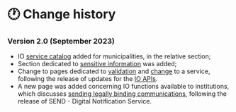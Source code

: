 # 🕐 Change history

### Version 2.0 (September 2023)

* IO [service catalog](catalog-of-services-and-models/catalog-of-municipality-services.md) added for municipalities, in the relative section;
* Section dedicated to [sensitive information](the-services-on-io/sensitive-information.md) was added;
* Change to pages dedicated to [validation](how-to-create-a-service/validation-publication-and-modification-of-a-service/review.md) and [change](how-to-create-a-service/validation-publication-and-modification-of-a-service/modification.md) to a service, following the release of updates for the [IO APIs](https://docs.pagopa.it/io-guida-tecnica/api/openapi).
* A new page was added concerning IO functions available to institutions, which discusses [sending legally binding communications](io-functions-available-to-institutions/sending-legally-valid-communications.md), following the release of SEND - Digital Notification Service.